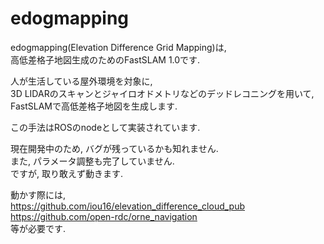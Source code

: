 # edogmapping
edogmapping(Elevation Difference Grid Mapping)は,  
高低差格子地図生成のためのFastSLAM 1.0です.

人が生活している屋外環境を対象に,   
3D LIDARのスキャンとジャイロオドメトリなどのデッドレコニングを用いて,  
FastSLAMで高低差格子地図を生成します.  

この手法はROSのnodeとして実装されています.

現在開発中のため, バグが残っているかも知れません.  
また, パラメータ調整も完了していません.  
ですが, 取り敢えず動きます.  

動かす際には,   
<https://github.com/iou16/elevation_difference_cloud_pub>  
<https://github.com/open-rdc/orne_navigation>  
等が必要です.
